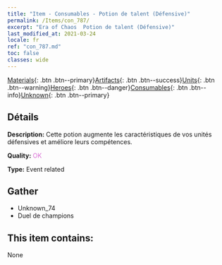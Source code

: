 ```yaml
---
title: "Item - Consumables - Potion de talent (Défensive)"
permalink: /Items/con_787/
excerpt: "Era of Chaos  Potion de talent (Défensive)"
last_modified_at: 2021-03-24
locale: fr
ref: "con_787.md"
toc: false
classes: wide
---
```

 [Materials](/fr/Items/){: .btn .btn--primary}[Artifacts](/fr/Items/Artifacts/){: .btn .btn--success}[Units](/fr/Items/Units/){: .btn .btn--warning}[Heroes](/fr/Items/Heroes/){: .btn .btn--danger}[Consumables](/fr/Items/Consumables/){: .btn .btn--info}[Unknown](/fr/Items/Unknown/){: .btn .btn--primary}

## Détails
 **Description:** Cette potion augmente les caractéristiques de vos unités défensives et améliore leurs compétences.

 **Quality:** <span style="color: #DA70D6">OK</span>

 **Type:** Event related

## Gather

*    Unknown_74 
*    Duel de champions 

## This item contains:

  None


